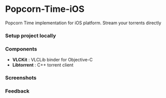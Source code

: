 Popcorn-Time-iOS
================

Popcorn Time implementation for iOS platform. Stream your torrents directly

### Setup project locally

### Components
- **VLCKit** : VLCLib binder for Objective-C
- **Libtorrent** : C++ torrent client


### Screenshots

### Feedback
